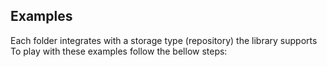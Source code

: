 ## Examples  
  
Each folder integrates with a storage type (repository) the library supports  
To play with these examples follow the bellow steps:  
  
